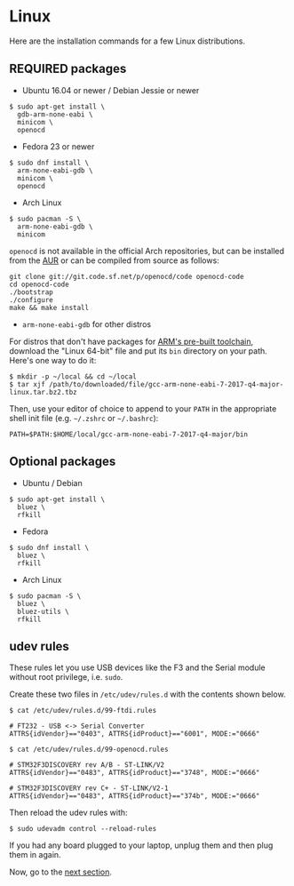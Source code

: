 # Linux

Here are the installation commands for a few Linux distributions.

## REQUIRED packages

- Ubuntu 16.04 or newer / Debian Jessie or newer

``` console
$ sudo apt-get install \
  gdb-arm-none-eabi \
  minicom \
  openocd
```

- Fedora 23 or newer

``` console
$ sudo dnf install \
  arm-none-eabi-gdb \
  minicom \
  openocd
```

- Arch Linux

``` console
$ sudo pacman -S \
  arm-none-eabi-gdb \
  minicom
```

`openocd` is not available in the official Arch repositories, but can be installed from the [AUR](https://aur.archlinux.org/packages/openocd/) or can be compiled from source as follows:

``` console
git clone git://git.code.sf.net/p/openocd/code openocd-code
cd openocd-code
./bootstrap
./configure
make && make install
```

- `arm-none-eabi-gdb` for other distros

For distros that don't have packages for [ARM's pre-built
toolchain](https://developer.arm.com/open-source/gnu-toolchain/gnu-rm/downloads),
download the "Linux 64-bit" file and put its `bin` directory on your path.
Here's one way to do it:

``` console
$ mkdir -p ~/local && cd ~/local
$ tar xjf /path/to/downloaded/file/gcc-arm-none-eabi-7-2017-q4-major-linux.tar.bz2.tbz
```

Then, use your editor of choice to append to your `PATH` in the appropriate
shell init file (e.g. `~/.zshrc` or `~/.bashrc`):

```
PATH=$PATH:$HOME/local/gcc-arm-none-eabi-7-2017-q4-major/bin
```

## Optional packages

- Ubuntu / Debian

``` console
$ sudo apt-get install \
  bluez \
  rfkill
```

- Fedora

``` console
$ sudo dnf install \
  bluez \
  rfkill
```

- Arch Linux

``` console
$ sudo pacman -S \
  bluez \
  bluez-utils \
  rfkill
```

## udev rules

These rules let you use USB devices like the F3 and the Serial module without root privilege, i.e.
`sudo`.

Create these two files in `/etc/udev/rules.d` with the contents shown below.

``` console
$ cat /etc/udev/rules.d/99-ftdi.rules
```

``` text
# FT232 - USB <-> Serial Converter
ATTRS{idVendor}=="0403", ATTRS{idProduct}=="6001", MODE:="0666"
```

``` console
$ cat /etc/udev/rules.d/99-openocd.rules
```

``` text
# STM32F3DISCOVERY rev A/B - ST-LINK/V2
ATTRS{idVendor}=="0483", ATTRS{idProduct}=="3748", MODE:="0666"

# STM32F3DISCOVERY rev C+ - ST-LINK/V2-1
ATTRS{idVendor}=="0483", ATTRS{idProduct}=="374b", MODE:="0666"
```

Then reload the udev rules with:

``` console
$ sudo udevadm control --reload-rules
```

If you had any board plugged to your laptop, unplug them and then plug them in again.

Now, go to the [next section].

[next section]: verify.md
